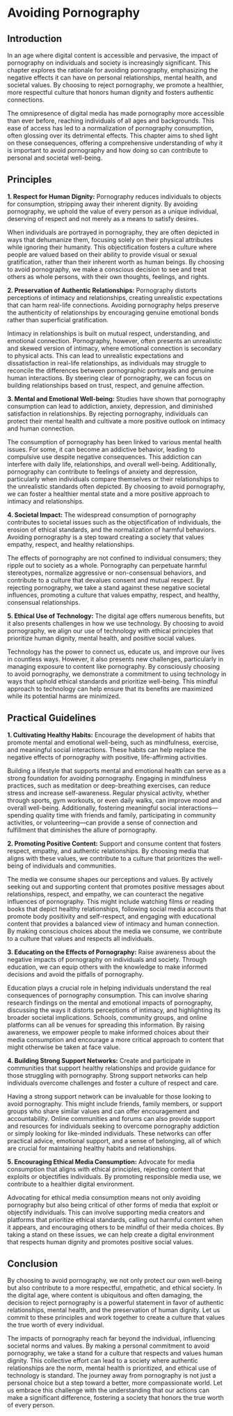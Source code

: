 # Avoiding Pornography

## Introduction

In an age where digital content is accessible and pervasive, the impact of pornography on individuals and society is increasingly significant. This chapter explores the rationale for avoiding pornography, emphasizing the negative effects it can have on personal relationships, mental health, and societal values. By choosing to reject pornography, we promote a healthier, more respectful culture that honors human dignity and fosters authentic connections.

The omnipresence of digital media has made pornography more accessible than ever before, reaching individuals of all ages and backgrounds. This ease of access has led to a normalization of pornography consumption, often glossing over its detrimental effects. This chapter aims to shed light on these consequences, offering a comprehensive understanding of why it is important to avoid pornography and how doing so can contribute to personal and societal well-being.

## Principles

**1. Respect for Human Dignity:** Pornography reduces individuals to objects for consumption, stripping away their inherent dignity. By avoiding pornography, we uphold the value of every person as a unique individual, deserving of respect and not merely as a means to satisfy desires.

When individuals are portrayed in pornography, they are often depicted in ways that dehumanize them, focusing solely on their physical attributes while ignoring their humanity. This objectification fosters a culture where people are valued based on their ability to provide visual or sexual gratification, rather than their inherent worth as human beings. By choosing to avoid pornography, we make a conscious decision to see and treat others as whole persons, with their own thoughts, feelings, and rights.

**2. Preservation of Authentic Relationships:** Pornography distorts perceptions of intimacy and relationships, creating unrealistic expectations that can harm real-life connections. Avoiding pornography helps preserve the authenticity of relationships by encouraging genuine emotional bonds rather than superficial gratification.

Intimacy in relationships is built on mutual respect, understanding, and emotional connection. Pornography, however, often presents an unrealistic and skewed version of intimacy, where emotional connection is secondary to physical acts. This can lead to unrealistic expectations and dissatisfaction in real-life relationships, as individuals may struggle to reconcile the differences between pornographic portrayals and genuine human interactions. By steering clear of pornography, we can focus on building relationships based on trust, respect, and genuine affection.

**3. Mental and Emotional Well-being:** Studies have shown that pornography consumption can lead to addiction, anxiety, depression, and diminished satisfaction in relationships. By rejecting pornography, individuals can protect their mental health and cultivate a more positive outlook on intimacy and human connection.

The consumption of pornography has been linked to various mental health issues. For some, it can become an addictive behavior, leading to compulsive use despite negative consequences. This addiction can interfere with daily life, relationships, and overall well-being. Additionally, pornography can contribute to feelings of anxiety and depression, particularly when individuals compare themselves or their relationships to the unrealistic standards often depicted. By choosing to avoid pornography, we can foster a healthier mental state and a more positive approach to intimacy and relationships.

**4. Societal Impact:** The widespread consumption of pornography contributes to societal issues such as the objectification of individuals, the erosion of ethical standards, and the normalization of harmful behaviors. Avoiding pornography is a step toward creating a society that values empathy, respect, and healthy relationships.

The effects of pornography are not confined to individual consumers; they ripple out to society as a whole. Pornography can perpetuate harmful stereotypes, normalize aggressive or non-consensual behaviors, and contribute to a culture that devalues consent and mutual respect. By rejecting pornography, we take a stand against these negative societal influences, promoting a culture that values empathy, respect, and healthy, consensual relationships.

**5. Ethical Use of Technology:** The digital age offers numerous benefits, but it also presents challenges in how we use technology. By choosing to avoid pornography, we align our use of technology with ethical principles that prioritize human dignity, mental health, and positive social values.

Technology has the power to connect us, educate us, and improve our lives in countless ways. However, it also presents new challenges, particularly in managing exposure to content like pornography. By consciously choosing to avoid pornography, we demonstrate a commitment to using technology in ways that uphold ethical standards and prioritize well-being. This mindful approach to technology can help ensure that its benefits are maximized while its potential harms are minimized.

## Practical Guidelines

**1. Cultivating Healthy Habits:** Encourage the development of habits that promote mental and emotional well-being, such as mindfulness, exercise, and meaningful social interactions. These habits can help replace the negative effects of pornography with positive, life-affirming activities.

Building a lifestyle that supports mental and emotional health can serve as a strong foundation for avoiding pornography. Engaging in mindfulness practices, such as meditation or deep-breathing exercises, can reduce stress and increase self-awareness. Regular physical activity, whether through sports, gym workouts, or even daily walks, can improve mood and overall well-being. Additionally, fostering meaningful social interactions—spending quality time with friends and family, participating in community activities, or volunteering—can provide a sense of connection and fulfillment that diminishes the allure of pornography.

**2. Promoting Positive Content:** Support and consume content that fosters respect, empathy, and authentic relationships. By choosing media that aligns with these values, we contribute to a culture that prioritizes the well-being of individuals and communities.

The media we consume shapes our perceptions and values. By actively seeking out and supporting content that promotes positive messages about relationships, respect, and empathy, we can counteract the negative influences of pornography. This might include watching films or reading books that depict healthy relationships, following social media accounts that promote body positivity and self-respect, and engaging with educational content that provides a balanced view of intimacy and human connection. By making conscious choices about the media we consume, we contribute to a culture that values and respects all individuals.

**3. Educating on the Effects of Pornography:** Raise awareness about the negative impacts of pornography on individuals and society. Through education, we can equip others with the knowledge to make informed decisions and avoid the pitfalls of pornography.

Education plays a crucial role in helping individuals understand the real consequences of pornography consumption. This can involve sharing research findings on the mental and emotional impacts of pornography, discussing the ways it distorts perceptions of intimacy, and highlighting its broader societal implications. Schools, community groups, and online platforms can all be venues for spreading this information. By raising awareness, we empower people to make informed choices about their media consumption and encourage a more critical approach to content that might otherwise be taken at face value.

**4. Building Strong Support Networks:** Create and participate in communities that support healthy relationships and provide guidance for those struggling with pornography. Strong support networks can help individuals overcome challenges and foster a culture of respect and care.

Having a strong support network can be invaluable for those looking to avoid pornography. This might include friends, family members, or support groups who share similar values and can offer encouragement and accountability. Online communities and forums can also provide support and resources for individuals seeking to overcome pornography addiction or simply looking for like-minded individuals. These networks can offer practical advice, emotional support, and a sense of belonging, all of which are crucial for maintaining healthy habits and relationships.

**5. Encouraging Ethical Media Consumption:** Advocate for media consumption that aligns with ethical principles, rejecting content that exploits or objectifies individuals. By promoting responsible media use, we contribute to a healthier digital environment.

Advocating for ethical media consumption means not only avoiding pornography but also being critical of other forms of media that exploit or objectify individuals. This can involve supporting media creators and platforms that prioritize ethical standards, calling out harmful content when it appears, and encouraging others to be mindful of their media choices. By taking a stand on these issues, we can help create a digital environment that respects human dignity and promotes positive social values.

## Conclusion

By choosing to avoid pornography, we not only protect our own well-being but also contribute to a more respectful, empathetic, and ethical society. In the digital age, where content is ubiquitous and often damaging, the decision to reject pornography is a powerful statement in favor of authentic relationships, mental health, and the preservation of human dignity. Let us commit to these principles and work together to create a culture that values the true worth of every individual.

The impacts of pornography reach far beyond the individual, influencing societal norms and values. By making a personal commitment to avoid pornography, we take a stand for a culture that respects and values human dignity. This collective effort can lead to a society where authentic relationships are the norm, mental health is prioritized, and ethical use of technology is standard. The journey away from pornography is not just a personal choice but a step toward a better, more compassionate world. Let us embrace this challenge with the understanding that our actions can make a significant difference, fostering a society that honors the true worth of every person.